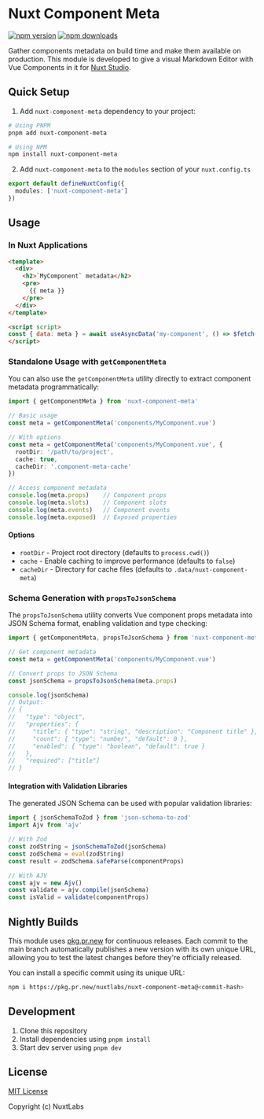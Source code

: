 # Nuxt Component Meta

[![npm version][npm-version-src]][npm-version-href]
[![npm downloads][npm-downloads-src]][npm-downloads-href]

Gather components metadata on build time and make them available on production. This module is developed to give a visual Markdown Editor with Vue Components in it for [Nuxt Studio](https://nuxt.studio).

## Quick Setup

1. Add `nuxt-component-meta` dependency to your project:

```bash
# Using PNPM
pnpm add nuxt-component-meta

# Using NPM
npm install nuxt-component-meta
```

2. Add `nuxt-component-meta` to the `modules` section of your `nuxt.config.ts`

```ts
export default defineNuxtConfig({
  modules: ['nuxt-component-meta']
})
```

## Usage

### In Nuxt Applications

```html
<template>
  <div>
    <h2>`MyComponent` metadata</h2>
    <pre>
      {{ meta }}
    </pre>
  </div>
</template>

<script script>
const { data: meta } = await useAsyncData('my-component', () => $fetch('/api/component-meta/my-component'))
</script>
```

### Standalone Usage with `getComponentMeta`

You can also use the `getComponentMeta` utility directly to extract component metadata programmatically:

```ts
import { getComponentMeta } from 'nuxt-component-meta'

// Basic usage
const meta = getComponentMeta('components/MyComponent.vue')

// With options
const meta = getComponentMeta('components/MyComponent.vue', {
  rootDir: '/path/to/project',
  cache: true,
  cacheDir: '.component-meta-cache'
})

// Access component metadata
console.log(meta.props)    // Component props
console.log(meta.slots)    // Component slots  
console.log(meta.events)   // Component events
console.log(meta.exposed)  // Exposed properties
```

#### Options

- `rootDir` - Project root directory (defaults to `process.cwd()`)
- `cache` - Enable caching to improve performance (defaults to `false`)
- `cacheDir` - Directory for cache files (defaults to `.data/nuxt-component-meta`)

### Schema Generation with `propsToJsonSchema`

The `propsToJsonSchema` utility converts Vue component props metadata into JSON Schema format, enabling validation and type checking:

```ts
import { getComponentMeta, propsToJsonSchema } from 'nuxt-component-meta'

// Get component metadata
const meta = getComponentMeta('components/MyComponent.vue')

// Convert props to JSON Schema
const jsonSchema = propsToJsonSchema(meta.props)

console.log(jsonSchema)
// Output:
// {
//   "type": "object",
//   "properties": {
//     "title": { "type": "string", "description": "Component title" },
//     "count": { "type": "number", "default": 0 },
//     "enabled": { "type": "boolean", "default": true }
//   },
//   "required": ["title"]
// }
```

#### Integration with Validation Libraries

The generated JSON Schema can be used with popular validation libraries:

```ts
import { jsonSchemaToZod } from 'json-schema-to-zod'
import Ajv from 'ajv'

// With Zod
const zodString = jsonSchemaToZod(jsonSchema)
const zodSchema = eval(zodString)
const result = zodSchema.safeParse(componentProps)

// With AJV
const ajv = new Ajv()
const validate = ajv.compile(jsonSchema)
const isValid = validate(componentProps)
```

## Nightly Builds

This module uses [pkg.pr.new](https://pkg.pr.new) for continuous releases. Each commit to the main branch automatically publishes a new version with its own unique URL, allowing you to test the latest changes before they're officially released.

You can install a specific commit using its unique URL:

```bash
npm i https://pkg.pr.new/nuxtlabs/nuxt-component-meta@<commit-hash>
```

<!-- Badges -->
[npm-version-src]: https://img.shields.io/npm/v/nuxt-component-meta/latest.svg?style=flat&colorA=002438&colorB=28CF8D
[npm-version-href]: https://npmjs.com/package/nuxt-component-meta

[npm-downloads-src]: https://img.shields.io/npm/dt/nuxt-component-meta.svg?style=flat&colorA=002438&colorB=28CF8D
[npm-downloads-href]: https://npmjs.com/package/nuxt-component-meta

## Development

1. Clone this repository
2. Install dependencies using `pnpm install`
3. Start dev server using `pnpm dev`

## License

[MIT License](https://github.com/nuxtlabs/nuxt-component-meta/blob/main/LICENSE)

Copyright (c) NuxtLabs
